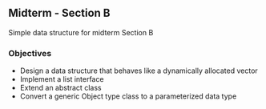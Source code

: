 ## Midterm - Section B

Simple data structure for midterm Section B

### Objectives

- Design a data structure that behaves like a dynamically allocated vector
- Implement a list interface
- Extend an abstract class
- Convert a generic Object type class to a parameterized data type
